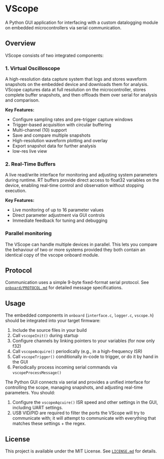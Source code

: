 # VScope

A Python GUI application for interfacing with a custom datalogging module on embedded microcontrollers via serial communication.

## Overview

VScope consists of two integrated components:

### 1. Virtual Oscilloscope

A high-resolution data capture system that logs and stores waveform snapshots on the embedded device and downloads them for analysis. VScope captures data at full resolution on the microcontroller, stores complete buffer snapshots, and then offloads them over serial for analysis and comparison.

**Key Features:**

- Configure sampling rates and pre-trigger capture windows
- Trigger-based acquisition with circular buffering
- Multi-channel (10) support
- Save and compare multiple snapshots
- High-resolution waveform plotting and overlay
- Export snapshot data for further analysis
- low-res live view

### 2. Real-Time Buffers

A live read/write interface for monitoring and adjusting system parameters during runtime. RT buffers provide direct access to float32 variables on the device, enabling real-time control and observation without stopping execution.

**Key Features:**

- Live monitoring of up to 16 parameter values
- Direct parameter adjustment via GUI controls
- Immediate feedback for tuning and debugging

### Parallel monitoring

The VScope can handle multiple devices in parallel. This lets you compare the behaviour of two or more systems provided they both contain an identical copy of the vscope onboard module.

## Protocol

Communication uses a simple 9-byte fixed-format serial protocol. See [`onboard/PROTOCOL.md`](onboard/PROTOCOL.md) for detailed message specifications.

## Usage

The embedded components in `onboard` (`interface.c`, `logger.c`, `vscope.h`) should be integrated into your target firmware:

1. Include the source files in your build
2. Call `vscopeInit()` during startup
3. Configure channels by linking pointers to your variables (for now only f32)
4. Call `vscopeAcquire()` periodically (e.g., in a high-frequency ISR)
5. Call `vscopeTrigger()` conditionally in-code to trigger, or do it by hand in the GUI
6. Periodically process incoming serial commands via `vscopeProcessMessage()`

The Python GUI connects via serial and provides a unified interface for controlling the scope, managing snapshots, and adjusting real-time parameters. You should:

1. Configure the `vscopeAqcuire()` ISR speed and other settings in the GUI, including UART settings.
2. USB VID/PID are required to filter the ports the VScope will try to communicate with; it will attempt to communicate with everything that matches these settings + the regex.

## License

This project is available under the MIT License. See [`LICENSE.md`](LICENSE.md) for details.
